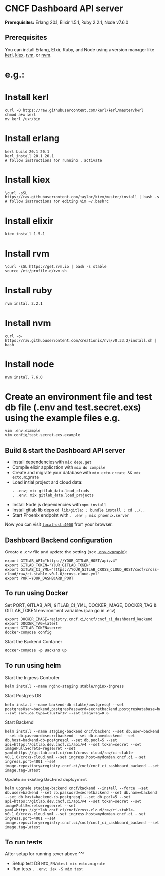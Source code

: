 # CNCF Dashboard API server

**Prerequisites:** Erlang 20.1, Elixir 1.5.1, Ruby 2.2.1, Node v7.6.0

## Prerequisites
You can install Erlang, Elixir, Ruby, and Node using a version manager like [kerl](https://github.com/kerl/kerl), [kiex](https://github.com/taylor/kiex), [rvm](https://github.com/rvm/rvm), or [nvm](https://github.com/creationix/nvm).

# e.g.:

# Install kerl
```
curl -O https://raw.githubusercontent.com/kerl/kerl/master/kerl
chmod a+x kerl
mv kerl /usr/bin
```

# Install erlang
```
kerl build 20.1 20.1
kerl install 20.1 20.1
# follow instructions for running . activate 
```

# Install kiex
```
\curl -sSL https://raw.githubusercontent.com/taylor/kiex/master/install | bash -s
# follow instructions for editing vim ~/.bashrc 
```

# Install elixir
```
kiex install 1.5.1
```

# Install rvm 
```
\curl -sSL https://get.rvm.io | bash -s stable
source /etc/profile.d/rvm.sh
```

# Install ruby 
```
rvm install 2.2.1
```

# Install nvm
```
curl -o- https://raw.githubusercontent.com/creationix/nvm/v0.33.2/install.sh | bash
```

# Install node
```
nvm install 7.6.0
```

# Create an environment file and test db file (.env and test.secret.exs) using the example files e.g.
```
vim .env.example
vim config/test.secret.exs.example
```

## Build & start the Dashboard API server

  * Install dependencies with `mix deps.get`
  * Compile elixir application with `mix do compile`
  * Create and migrate your database with `mix ecto.create && mix ecto.migrate`
  * Load initial project and cloud data:
    ```
    . .env; mix gitlab_data.load_clouds
    . .env; mix gitlab_data.load_projects
    ```
  * Install Node.js dependencies with `npm install`
  * Install gitlab lib deps `cd lib/gitlab ; bundle install ; cd ../..`
  * Start Phoenix endpoint with `. .env ; mix phoenix.server`

Now you can visit [`localhost:4000`](http://localhost:4000) from your browser.

## Dashboard Backend configuration

Create a .env file and update the setting (see [.env.example](.env.example)):

```
export GITLAB_API="https://YOUR_GITLAB_HOST/api/v4"
export GITLAB_TOKEN="YOUR_GITLAB_TOKEN"
export GITLAB_CI_YML="https://YOUR_GITLAB_CROSS_CLOUD_HOST/cncf/cross-cloud/raw/ci-stable-v0.1.0/cross-cloud.yml"
export PORT=YOUR_DASHBOARD_PORT
```

## To run using Docker
Set PORT, GITLAB_API, GITLAB_CI_YML, DOCKER_IMAGE, DOCKER_TAG & GITLAB_TOKEN environment variables (can go in .env)

```
export DOCKER_IMAGE=registry.cncf.ci/cncf/cncf_ci_dashboard_backend
export DOCKER_TAG=latest
export GITLAB_TOKEN=secret
docker-compose config
```
Start the Backend Container

```
docker-compose -p Backend up
```

## To run using helm 

Start the Ingress Controller
```
helm install --name nginx-staging stable/nginx-ingress
```

Start Postgres DB
```
helm install --name backend-db stable/postgresql --set postgresUser=backend,postgresPassword=secretbackend,postgresDatabase=backend --set service.type=ClusterIP --set imageTag=9.6
```

Start Backend
```
helm install --name staging-backend cncf/backend --set db.user=backend --set db.password=secretbackend --set db.name=backend --set db.host=backend-db-postgresql --set db.pool=5 --set api=https://gitlab.dev.cncf.ci/api/v4 --set token=secret --set imagePullSecrets=regsecret --set yaml=https://gitlab.cncf.ci/cncf/cross-cloud/raw/ci-stable-v0.1.0/cross-cloud.yml --set ingress.host=mydomian.cncf.ci --set ingress.port=4001 --set image.repository=registry.cncf.ci/cncf/cncf_ci_dashboard_backend --set image.tag=latest
```

Update an existing Backend deployment
```
helm upgrade staging-backend cncf/backend --install --force --set db.user=backend --set db.password=secretbackend --set db.name=backend --set db.host=backend-db-postgresql --set db.pool=5 --set api=https://gitlab.dev.cncf.ci/api/v4 --set token=secret --set imagePullSecrets=regsecret --set yaml=https://gitlab.cncf.ci/cncf/cross-cloud/raw/ci-stable-v0.1.0/cross-cloud.yml --set ingress.host=mydomian.cncf.ci --set ingress.port=4001 --set image.repository=registry.cncf.ci/cncf/cncf_ci_dashboard_backend --set image.tag=latest
```

## To run tests

After setup for running sever above ^^^

  * Setup test DB `MIX_ENV=test mix ecto.migrate`
  * Run tests `. .env; iex -S mix test`

